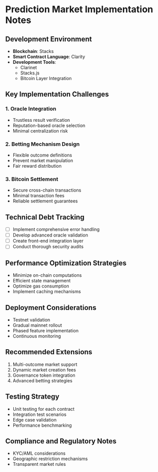 # Prediction Market Implementation Notes

## Development Environment
- **Blockchain**: Stacks
- **Smart Contract Language**: Clarity
- **Development Tools**: 
  - Clarinet
  - Stacks.js
  - Bitcoin Layer Integration

## Key Implementation Challenges

### 1. Oracle Integration
- Trustless result verification
- Reputation-based oracle selection
- Minimal centralization risk

### 2. Betting Mechanism Design
- Flexible outcome definitions
- Prevent market manipulation
- Fair reward distribution

### 3. Bitcoin Settlement
- Secure cross-chain transactions
- Minimal transaction fees
- Reliable settlement guarantees

## Technical Debt Tracking
- [ ] Implement comprehensive error handling
- [ ] Develop advanced oracle validation
- [ ] Create front-end integration layer
- [ ] Conduct thorough security audits

## Performance Optimization Strategies
- Minimize on-chain computations
- Efficient state management
- Optimize gas consumption
- Implement caching mechanisms

## Deployment Considerations
- Testnet validation
- Gradual mainnet rollout
- Phased feature implementation
- Continuous monitoring

## Recommended Extensions
1. Multi-outcome market support
2. Dynamic market creation fees
3. Governance token integration
4. Advanced betting strategies

## Testing Strategy
- Unit testing for each contract
- Integration test scenarios
- Edge case validation
- Performance benchmarking

## Compliance and Regulatory Notes
- KYC/AML considerations
- Geographic restriction mechanisms
- Transparent market rules

